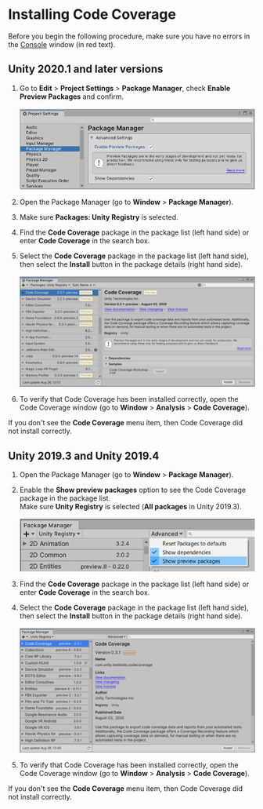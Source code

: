 # Installing Code Coverage

Before you begin the following procedure, make sure you have no errors in the [Console](https://docs.unity3d.com/Manual/Console.html) window (in red text).

## Unity 2020.1 and later versions

1. Go to **Edit** > **Project Settings** > **Package Manager**, check **Enable Preview Packages** and confirm.<br/><br/>
![Enable Preview Packages](images/install_show_preview_2020.png)

2. Open the Package Manager (go to **Window** > **Package Manager**).

3. Make sure **Packages: Unity Registry** is selected.

4. Find the **Code Coverage** package in the package list (left hand side) or enter **Code Coverage** in the search box.

5. Select the **Code Coverage** package in the package list (left hand side), then select the **Install** button in the package details (right hand side).<br/><br/>
![Install package](images/install_package_2020.png)

6. To verify that Code Coverage has been installed correctly, open the Code Coverage window (go to **Window** > **Analysis** > **Code Coverage**).

  If you don't see the **Code Coverage** menu item, then Code Coverage did not install correctly.

## Unity 2019.3 and Unity 2019.4

1. Open the Package Manager (go to **Window** > **Package Manager**).

2. Enable the **Show preview packages** option to see the Code Coverage package in the package list.  
Make sure **Unity Registry** is selected (**All packages** in Unity 2019.3).<br/><br/>
![Show preview packages](images/install_show_preview.png)

3. Find the **Code Coverage** package in the package list (left hand side) or enter **Code Coverage** in the search box.

4. Select the **Code Coverage** package in the package list (left hand side), then select the **Install** button in the package details (right hand side).<br/><br/>
![Install package](images/install_package.png)

5. To verify that Code Coverage has been installed correctly, open the Code Coverage window (go to **Window** > **Analysis** > **Code Coverage**).

  If you don't see the **Code Coverage** menu item, then Code Coverage did not install correctly.